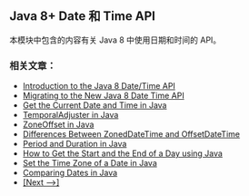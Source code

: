 ## Java 8+ Date 和 Time API 

本模块中包含的内容有关 Java 8 中使用日期和时间的 API。

### 相关文章： 
- [Introduction to the Java 8 Date/Time API](http://www.baeldung.com/java-8-date-time-intro)
- [Migrating to the New Java 8 Date Time API](http://www.baeldung.com/migrating-to-java-8-date-time-api)
- [Get the Current Date and Time in Java](https://www.baeldung.com/current-date-time-and-timestamp-in-java-8)
- [TemporalAdjuster in Java](http://www.baeldung.com/java-temporal-adjuster)
- [ZoneOffset in Java](https://www.baeldung.com/java-zone-offset)
- [Differences Between ZonedDateTime and OffsetDateTime](https://www.baeldung.com/java-zoneddatetime-offsetdatetime)
- [Period and Duration in Java](http://www.baeldung.com/java-period-duration)
- [How to Get the Start and the End of a Day using Java](http://www.baeldung.com/java-day-start-end)
- [Set the Time Zone of a Date in Java](https://www.baeldung.com/java-set-date-time-zone)
- [Comparing Dates in Java](https://www.baeldung.com/java-comparing-dates)
- [[Next -->]](/core-java-modules/core-java-datetime-java8-2)
